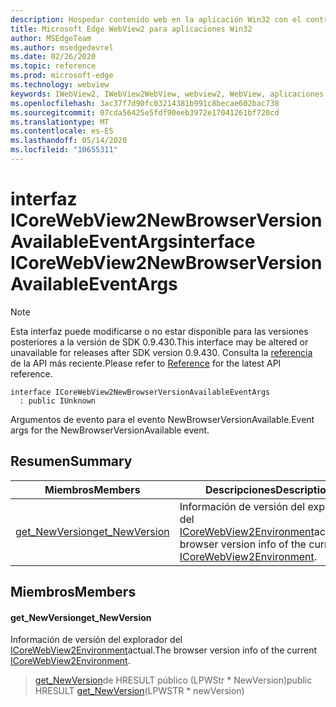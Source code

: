 ```yaml
---
description: Hospedar contenido web en la aplicación Win32 con el control Microsoft Edge WebView2
title: Microsoft Edge WebView2 para aplicaciones Win32
author: MSEdgeTeam
ms.author: msedgedevrel
ms.date: 02/26/2020
ms.topic: reference
ms.prod: microsoft-edge
ms.technology: webview
keywords: IWebView2, IWebView2WebView, webview2, WebView, aplicaciones Win32, Win32, Edge, ICoreWebView2, ICoreWebView2Host, control de explorador, HTML Edge
ms.openlocfilehash: 3ac37f7d90fc03214381b991c8becae602bac738
ms.sourcegitcommit: 07cda56425e5fdf90eeb3972e17041261bf720cd
ms.translationtype: MT
ms.contentlocale: es-ES
ms.lasthandoff: 05/14/2020
ms.locfileid: "10655311"
---
```

# <span data-ttu-id="574c6-104">interfaz ICoreWebView2NewBrowserVersionAvailableEventArgs</span><span class="sxs-lookup"><span data-stu-id="574c6-104">interface ICoreWebView2NewBrowserVersionAvailableEventArgs</span></span> 

> [!NOTE]
> <span data-ttu-id="574c6-105">Esta interfaz puede modificarse o no estar disponible para las versiones posteriores a la versión de SDK 0.9.430.</span><span class="sxs-lookup"><span data-stu-id="574c6-105">This interface may be altered or unavailable for releases after SDK version 0.9.430.</span></span> <span data-ttu-id="574c6-106">Consulta la [referencia](../../../webview2-api-reference.md) de la API más reciente.</span><span class="sxs-lookup"><span data-stu-id="574c6-106">Please refer to [Reference](../../../webview2-api-reference.md) for the latest API reference.</span></span>

```
interface ICoreWebView2NewBrowserVersionAvailableEventArgs
  : public IUnknown
```

<span data-ttu-id="574c6-107">Argumentos de evento para el evento NewBrowserVersionAvailable.</span><span class="sxs-lookup"><span data-stu-id="574c6-107">Event args for the NewBrowserVersionAvailable event.</span></span>

## <span data-ttu-id="574c6-108">Resumen</span><span class="sxs-lookup"><span data-stu-id="574c6-108">Summary</span></span>

 <span data-ttu-id="574c6-109">Miembros</span><span class="sxs-lookup"><span data-stu-id="574c6-109">Members</span></span>                        | <span data-ttu-id="574c6-110">Descripciones</span><span class="sxs-lookup"><span data-stu-id="574c6-110">Descriptions</span></span>
--------------------------------|---------------------------------------------
[<span data-ttu-id="574c6-111">get_NewVersion</span><span class="sxs-lookup"><span data-stu-id="574c6-111">get_NewVersion</span></span>](#get_newversion) | <span data-ttu-id="574c6-112">Información de versión del explorador del [ICoreWebView2Environment](ICoreWebView2Environment.md)actual.</span><span class="sxs-lookup"><span data-stu-id="574c6-112">The browser version info of the current [ICoreWebView2Environment](ICoreWebView2Environment.md).</span></span>

## <span data-ttu-id="574c6-113">Miembros</span><span class="sxs-lookup"><span data-stu-id="574c6-113">Members</span></span>

#### <span data-ttu-id="574c6-114">get_NewVersion</span><span class="sxs-lookup"><span data-stu-id="574c6-114">get_NewVersion</span></span> 

<span data-ttu-id="574c6-115">Información de versión del explorador del [ICoreWebView2Environment](ICoreWebView2Environment.md)actual.</span><span class="sxs-lookup"><span data-stu-id="574c6-115">The browser version info of the current [ICoreWebView2Environment](ICoreWebView2Environment.md).</span></span>

> <span data-ttu-id="574c6-116">[get_NewVersion](#get_newversion)de HRESULT público (LPWStr \* NewVersion)</span><span class="sxs-lookup"><span data-stu-id="574c6-116">public HRESULT [get_NewVersion](#get_newversion)(LPWSTR \* newVersion)</span></span>

